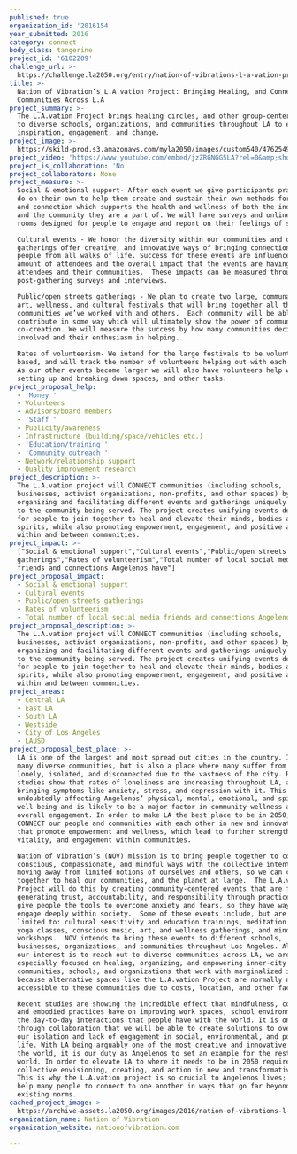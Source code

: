 ```yaml
---
published: true
organization_id: '2016154'
year_submitted: 2016
category: connect
body_class: tangerine
project_id: '6102209'
challenge_url: >-
  https://challenge.la2050.org/entry/nation-of-vibrations-l-a-vation-project-bringing-healing-and-connection-to-communities-across-l-a
title: >-
  Nation of Vibration’s L.A.vation Project: Bringing Healing, and Connection to
  Communities Across L.A
project_summary: >-
  The L.A.vation Project brings healing circles, and other group-centered events
  to diverse schools, organizations, and communities throughout LA to encourage
  inspiration, engagement, and change.
project_image: >-
  https://skild-prod.s3.amazonaws.com/myla2050/images/custom540/4762549545741-team90.jpg
project_video: 'https://www.youtube.com/embed/jzZRGNGG5LA?rel=0&amp;showinfo=0'
project_is_collaboration: 'No'
project_collaborators: None
project_measure: >-
  Social & emotional support- After each event we give participants practices to
  do on their own to help them create and sustain their own methods for healing
  and connection which supports the health and wellness of both the individual
  and the community they are a part of. We will have surveys and online chat
  rooms designed for people to engage and report on their feelings of support.  

  Cultural events - We honor the diversity within our communities and our
  gatherings offer creative, and innovative ways of bringing connection to
  people from all walks of life. Success for these events are influenced by the
  amount of attendees and the overall impact that the events are having on
  attendees and their communities.  These impacts can be measured through
  post-gathering surveys and interviews.

  Public/open streets gatherings - We plan to create two large, communal music,
  art, wellness, and cultural festivals that will bring together all the
  communities we’ve worked with and others.  Each community will be able to
  contribute in some way which will ultimately show the power of community in
  co-creation. We will measure the success by how many communities decide to get
  involved and their enthusiasm in helping. 

  Rates of volunteerism- We intend for the large festivals to be volunteer
  based, and will track the number of volunteers helping out with each event. 
  As our other events become larger we will also have volunteers help with
  setting up and breaking down spaces, and other tasks.
project_proposal_help:
  - 'Money '
  - Volunteers
  - Advisors/board members
  - 'Staff '
  - Publicity/awareness
  - Infrastructure (building/space/vehicles etc.)
  - 'Education/training '
  - 'Community outreach '
  - Network/relationship support
  - Quality improvement research
project_description: >-
  The L.A.vation project will CONNECT communities (including schools,
  businesses, activist organizations, non-profits, and other spaces) by
  organizing and facilitating different events and gatherings uniquely tailored
  to the community being served. The project creates unifying events designed
  for people to join together to heal and elevate their minds, bodies and
  spirits, while also promoting empowerment, engagement, and positive action
  within and between communities.
project_impact: >-
  ["Social & emotional support","Cultural events","Public/open streets
  gatherings","Rates of volunteerism","Total number of local social media
  friends and connections Angelenos have"]
project_proposal_impact:
  - Social & emotional support
  - Cultural events
  - Public/open streets gatherings
  - Rates of volunteerism
  - Total number of local social media friends and connections Angelenos have
project_proposal_description: >-
  The L.A.vation project will CONNECT communities (including schools,
  businesses, activist organizations, non-profits, and other spaces) by
  organizing and facilitating different events and gatherings uniquely tailored
  to the community being served. The project creates unifying events designed
  for people to join together to heal and elevate their minds, bodies and
  spirits, while also promoting empowerment, engagement, and positive action
  within and between communities.
project_areas:
  - Central LA
  - East LA
  - South LA
  - Westside
  - City of Los Angeles
  - LAUSD
project_proposal_best_place: >-
  LA is one of the largest and most spread out cities in the country. It houses
  many diverse communities, but is also a place where many suffer from feeling
  lonely, isolated, and disconnected due to the vastness of the city. Recent
  studies show that rates of loneliness are increasing throughout LA, and
  bringing symptoms like anxiety, stress, and depression with it. This is
  undoubtedly affecting Angelenos’ physical, mental, emotional, and spiritual
  well being and is likely to be a major factor in community wellness and
  overall engagement. In order to make LA the best place to be in 2050, we must
  CONNECT our people and communities with each other in new and innovative ways
  that promote empowerment and wellness, which lead to further strength,
  vitality, and engagement within communities. 

  Nation of Vibration’s (NOV) mission is to bring people together to connect in
  conscious, compassionate, and mindful ways with the collective intention of
  moving away from limited notions of ourselves and others, so we can come
  together to heal our communities, and the planet at large.  The L.A.vation
  Project will do this by creating community-centered events that are focused on
  generating trust, accountability, and responsibility through practices that
  give people the tools to overcome anxiety and fears, so they have ways to
  engage deeply within society.  Some of these events include, but are not
  limited to: cultural sensitivity and education trainings, meditation circles,
  yoga classes, conscious music, art, and wellness gatherings, and mindfulness
  workshops.  NOV intends to bring these events to different schools,
  businesses, organizations, and communities throughout Los Angeles. Although
  our interest is to reach out to diverse communities across LA, we are
  especially focused on healing, organizing, and empowering inner-city
  communities, schools, and organizations that work with marginalized identities
  because alternative spaces like the L.A.vation Project are normally not
  accessible to these communities due to costs, location, and other factors.

  Recent studies are showing the incredible effect that mindfulness, connection,
  and embodied practices have on improving work spaces, school environments, and
  the day-to-day interactions that people have with the world. It is only
  through collaboration that we will be able to create solutions to overcoming
  our isolation and lack of engagement in social, environmental, and political
  life. With LA being arguably one of the most creative and innovative cities in
  the world, it is our duty as Angelenos to set an example for the rest of the
  world. In order to elevate LA to where it needs to be in 2050 requires
  collective envisioning, creating, and action in new and transformative ways.
  This is why the L.A.vation project is so crucial to Angelenos lives; it will
  help many people to connect to one another in ways that go far beyond the
  existing norms.
cached_project_image: >-
  https://archive-assets.la2050.org/images/2016/nation-of-vibrations-l-a-vation-project-bringing-healing-and-connection-to-communities-across-l-a/skild-prod.s3.amazonaws.com/myla2050/images/custom540/4762549545741-team90.jpg
organization_name: Nation of Vibration
organization_website: nationofvibration.com

---
```

